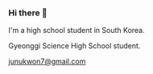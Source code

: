 ### Hi there 👋

I'm a high school student in South Korea.

Gyeonggi Science High School student.

junukwon7@gmail.com

